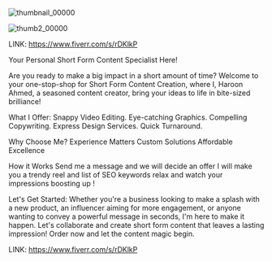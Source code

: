 
![thumbnail_00000](https://github.com/artisticharoon/Content-Creation-Specialist/assets/150673474/7fe2ec79-e729-4491-bf23-1809823ff626) 

![thumb2_00000](https://github.com/artisticharoon/Content-Creation-Specialist/assets/150673474/8dd94cd3-e865-4b52-ac72-595dcb01f225)


LINK: https://www.fiverr.com/s/rDKlkP

Your Personal Short Form Content Specialist Here!

Are you ready to make a big impact in a short amount of time? 
Welcome to your one-stop-shop for Short Form Content Creation, 
where I, Haroon Ahmed, a seasoned content creator, 
bring your ideas to life in bite-sized brilliance!

What I Offer:
Snappy Video Editing.
Eye-catching Graphics.
Compelling Copywriting.
Express Design Services.
Quick Turnaround.

Why Choose Me?
Experience Matters
Custom Solutions
Affordable Excellence

How it Works
Send me a message and we will decide an offer
I will make you a trendy reel and list of SEO keywords
relax and watch your impressions boosting up !

Let's Get Started:
Whether you're a business looking to make a splash with a new product, 
an influencer aiming for more engagement, or anyone wanting to convey a 
powerful message in seconds, I'm here to make it happen. 
Let's collaborate and create short form content that leaves a lasting impression! 
Order now and let the content magic begin.

LINK: https://www.fiverr.com/s/rDKlkP
